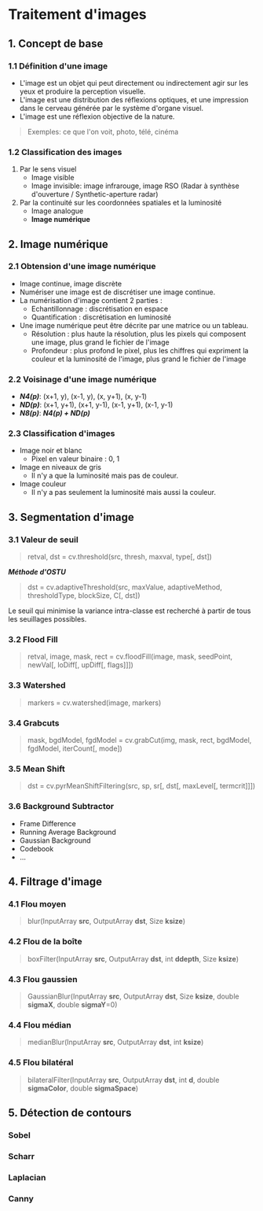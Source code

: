 # Traitement d'images

## 1. Concept de base
### 1.1 Définition d'une image
* L'image est un objet qui peut directement ou indirectement agir sur les yeux et produire la perception visuelle.  
* L'image est une distribution des réflexions optiques, et une impression dans le cerveau générée par le système d'organe visuel.  
* L'image est une réflexion objective de la nature.  
> Exemples: ce que l'on voit, photo, télé, cinéma
### 1.2 Classification des images
1. Par le sens visuel
   * Image visible
   * Image invisible: image infrarouge, image RSO (Radar à synthèse d'ouverture / Synthetic-aperture radar)
2. Par la continuité sur les coordonnées spatiales et la luminosité
   * Image analogue
   * __Image numérique__

## 2. Image numérique
### 2.1 Obtension d'une image numérique
* Image continue, image discrète  
* Numériser une image est de discrétiser une image continue.  
* La numérisation d'image contient 2 parties :
    * Echantillonnage : discrétisation en espace  
    * Quantification : discrétisation en luminosité  
* Une image numérique peut être décrite par une matrice ou un tableau.
    * Résolution : plus haute la résolution, plus les pixels qui composent une image, plus grand le fichier de l'image  
	* Profondeur : plus profond le pixel, plus les chiffres qui expriment la couleur et la luminosité de l'image, plus grand le fichier de l'image  

### 2.2 Voisinage d'une image numérique
* ___N4(p)___: (x+1, y), (x-1, y), (x, y+1), (x, y-1)  
* ___ND(p)___: (x+1, y+1), (x+1, y-1), (x-1, y+1), (x-1, y-1)  
* ___N8(p)___: ___N4(p) + ND(p)___  

### 2.3 Classification d'images
* Image noir et blanc
    * Pixel en valeur binaire : 0, 1  
* Image en niveaux de gris
    * Il n'y a que la luminosité mais pas de couleur.  
* Image couleur
    * Il n'y a pas seulement la luminosité mais aussi la couleur.  

## 3. Segmentation d'image
### 3.1 Valeur de seuil
> retval, dst = cv.threshold(src, thresh, maxval, type[, dst])

___Méthode d'OSTU___
> dst = cv.adaptiveThreshold(src, maxValue, adaptiveMethod, thresholdType, blockSize, C[, dst])

Le seuil qui minimise la variance intra-classe est recherché à partir de tous les seuillages possibles.
### 3.2 Flood Fill
> retval, image, mask, rect = cv.floodFill(image, mask, seedPoint, newVal[, loDiff[, upDiff[, flags]]])

### 3.3 Watershed
> markers = cv.watershed(image, markers)

### 3.4 Grabcuts
> mask, bgdModel, fgdModel = cv.grabCut(img, mask, rect, bgdModel, fgdModel, iterCount[, mode])

### 3.5 Mean Shift
> dst = cv.pyrMeanShiftFiltering(src, sp, sr[, dst[, maxLevel[, termcrit]]])

### 3.6 Background Subtractor
* Frame Difference
* Running Average Background
* Gaussian Background
* Codebook
* ...

## 4. Filtrage d'image
### 4.1 Flou moyen
> blur(InputArray __src__, OutputArray __dst__, Size __ksize__)
### 4.2 Flou de la boîte
> boxFilter(InputArray __src__, OutputArray __dst__, int __ddepth__, Size __ksize__)
### 4.3 Flou gaussien
> GaussianBlur(InputArray __src__, OutputArray __dst__, Size __ksize__, double __sigmaX__, double __sigmaY__=0)
### 4.4 Flou médian
> medianBlur(InputArray __src__, OutputArray __dst__, int __ksize__)
### 4.5 Flou bilatéral
> bilateralFilter(InputArray __src__, OutputArray __dst__, int __d__, double __sigmaColor__, double __sigmaSpace__)

## 5. Détection de contours
### Sobel
### Scharr
### Laplacian
### Canny
### 